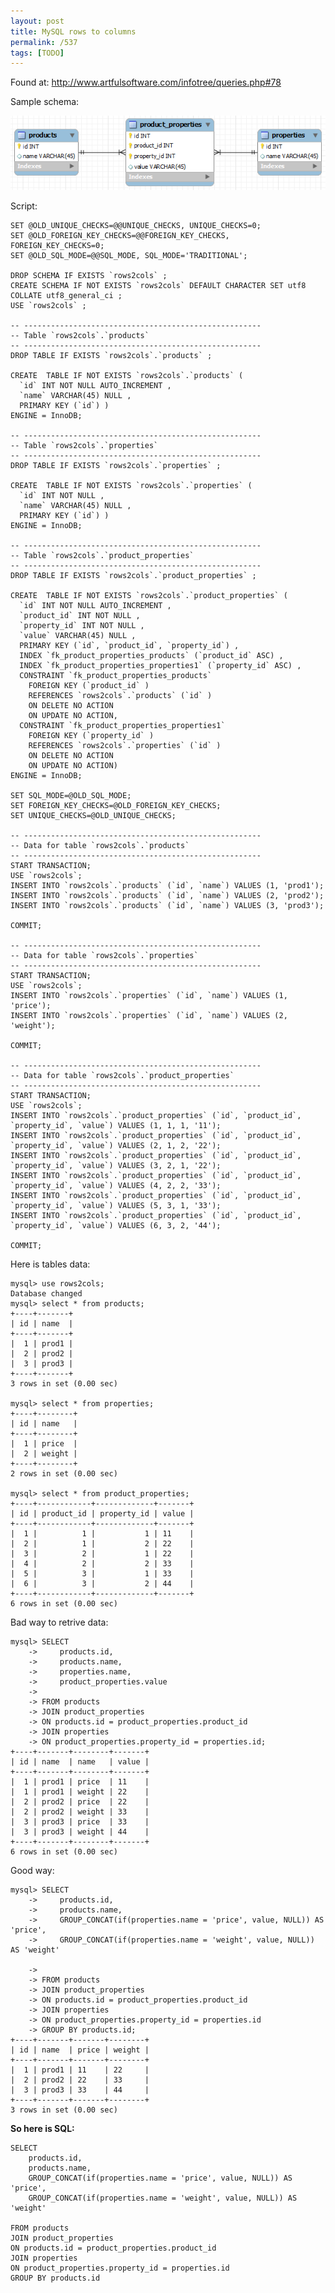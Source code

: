 ```yaml
---
layout: post
title: MySQL rows to columns
permalink: /537
tags: [TODO]
---
```


Found at: <http://www.artfulsoftware.com/infotree/queries.php#78>

Sample schema:

![screenshot](/images/wp/18.png)

Script:

    SET @OLD_UNIQUE_CHECKS=@@UNIQUE_CHECKS, UNIQUE_CHECKS=0;
    SET @OLD_FOREIGN_KEY_CHECKS=@@FOREIGN_KEY_CHECKS, FOREIGN_KEY_CHECKS=0;
    SET @OLD_SQL_MODE=@@SQL_MODE, SQL_MODE='TRADITIONAL';

    DROP SCHEMA IF EXISTS `rows2cols` ;
    CREATE SCHEMA IF NOT EXISTS `rows2cols` DEFAULT CHARACTER SET utf8 COLLATE utf8_general_ci ;
    USE `rows2cols` ;

    -- -----------------------------------------------------
    -- Table `rows2cols`.`products`
    -- -----------------------------------------------------
    DROP TABLE IF EXISTS `rows2cols`.`products` ;

    CREATE  TABLE IF NOT EXISTS `rows2cols`.`products` (
      `id` INT NOT NULL AUTO_INCREMENT ,
      `name` VARCHAR(45) NULL ,
      PRIMARY KEY (`id`) )
    ENGINE = InnoDB;

    -- -----------------------------------------------------
    -- Table `rows2cols`.`properties`
    -- -----------------------------------------------------
    DROP TABLE IF EXISTS `rows2cols`.`properties` ;

    CREATE  TABLE IF NOT EXISTS `rows2cols`.`properties` (
      `id` INT NOT NULL ,
      `name` VARCHAR(45) NULL ,
      PRIMARY KEY (`id`) )
    ENGINE = InnoDB;

    -- -----------------------------------------------------
    -- Table `rows2cols`.`product_properties`
    -- -----------------------------------------------------
    DROP TABLE IF EXISTS `rows2cols`.`product_properties` ;

    CREATE  TABLE IF NOT EXISTS `rows2cols`.`product_properties` (
      `id` INT NOT NULL AUTO_INCREMENT ,
      `product_id` INT NOT NULL ,
      `property_id` INT NOT NULL ,
      `value` VARCHAR(45) NULL ,
      PRIMARY KEY (`id`, `product_id`, `property_id`) ,
      INDEX `fk_product_properties_products` (`product_id` ASC) ,
      INDEX `fk_product_properties_properties1` (`property_id` ASC) ,
      CONSTRAINT `fk_product_properties_products`
        FOREIGN KEY (`product_id` )
        REFERENCES `rows2cols`.`products` (`id` )
        ON DELETE NO ACTION
        ON UPDATE NO ACTION,
      CONSTRAINT `fk_product_properties_properties1`
        FOREIGN KEY (`property_id` )
        REFERENCES `rows2cols`.`properties` (`id` )
        ON DELETE NO ACTION
        ON UPDATE NO ACTION)
    ENGINE = InnoDB;

    SET SQL_MODE=@OLD_SQL_MODE;
    SET FOREIGN_KEY_CHECKS=@OLD_FOREIGN_KEY_CHECKS;
    SET UNIQUE_CHECKS=@OLD_UNIQUE_CHECKS;

    -- -----------------------------------------------------
    -- Data for table `rows2cols`.`products`
    -- -----------------------------------------------------
    START TRANSACTION;
    USE `rows2cols`;
    INSERT INTO `rows2cols`.`products` (`id`, `name`) VALUES (1, 'prod1');
    INSERT INTO `rows2cols`.`products` (`id`, `name`) VALUES (2, 'prod2');
    INSERT INTO `rows2cols`.`products` (`id`, `name`) VALUES (3, 'prod3');

    COMMIT;

    -- -----------------------------------------------------
    -- Data for table `rows2cols`.`properties`
    -- -----------------------------------------------------
    START TRANSACTION;
    USE `rows2cols`;
    INSERT INTO `rows2cols`.`properties` (`id`, `name`) VALUES (1, 'price');
    INSERT INTO `rows2cols`.`properties` (`id`, `name`) VALUES (2, 'weight');

    COMMIT;

    -- -----------------------------------------------------
    -- Data for table `rows2cols`.`product_properties`
    -- -----------------------------------------------------
    START TRANSACTION;
    USE `rows2cols`;
    INSERT INTO `rows2cols`.`product_properties` (`id`, `product_id`, `property_id`, `value`) VALUES (1, 1, 1, '11');
    INSERT INTO `rows2cols`.`product_properties` (`id`, `product_id`, `property_id`, `value`) VALUES (2, 1, 2, '22');
    INSERT INTO `rows2cols`.`product_properties` (`id`, `product_id`, `property_id`, `value`) VALUES (3, 2, 1, '22');
    INSERT INTO `rows2cols`.`product_properties` (`id`, `product_id`, `property_id`, `value`) VALUES (4, 2, 2, '33');
    INSERT INTO `rows2cols`.`product_properties` (`id`, `product_id`, `property_id`, `value`) VALUES (5, 3, 1, '33');
    INSERT INTO `rows2cols`.`product_properties` (`id`, `product_id`, `property_id`, `value`) VALUES (6, 3, 2, '44');

    COMMIT;

Here is tables data:

    mysql> use rows2cols;
    Database changed
    mysql> select * from products;
    +----+-------+
    | id | name  |
    +----+-------+
    |  1 | prod1 |
    |  2 | prod2 |
    |  3 | prod3 |
    +----+-------+
    3 rows in set (0.00 sec)

    mysql> select * from properties;
    +----+--------+
    | id | name   |
    +----+--------+
    |  1 | price  |
    |  2 | weight |
    +----+--------+
    2 rows in set (0.00 sec)

    mysql> select * from product_properties;
    +----+------------+-------------+-------+
    | id | product_id | property_id | value |
    +----+------------+-------------+-------+
    |  1 |          1 |           1 | 11    |
    |  2 |          1 |           2 | 22    |
    |  3 |          2 |           1 | 22    |
    |  4 |          2 |           2 | 33    |
    |  5 |          3 |           1 | 33    |
    |  6 |          3 |           2 | 44    |
    +----+------------+-------------+-------+
    6 rows in set (0.00 sec)

Bad way to retrive data:

    mysql> SELECT
        ->     products.id,
        ->     products.name,
        ->     properties.name,
        ->     product_properties.value
        ->
        -> FROM products
        -> JOIN product_properties
        -> ON products.id = product_properties.product_id
        -> JOIN properties
        -> ON product_properties.property_id = properties.id;
    +----+-------+--------+-------+
    | id | name  | name   | value |
    +----+-------+--------+-------+
    |  1 | prod1 | price  | 11    |
    |  1 | prod1 | weight | 22    |
    |  2 | prod2 | price  | 22    |
    |  2 | prod2 | weight | 33    |
    |  3 | prod3 | price  | 33    |
    |  3 | prod3 | weight | 44    |
    +----+-------+--------+-------+
    6 rows in set (0.00 sec)

Good way:

    mysql> SELECT
        ->     products.id,
        ->     products.name,
        ->     GROUP_CONCAT(if(properties.name = 'price', value, NULL)) AS 'price',
        ->     GROUP_CONCAT(if(properties.name = 'weight', value, NULL)) AS 'weight'

        ->
        -> FROM products
        -> JOIN product_properties
        -> ON products.id = product_properties.product_id
        -> JOIN properties
        -> ON product_properties.property_id = properties.id
        -> GROUP BY products.id;
    +----+-------+-------+--------+
    | id | name  | price | weight |
    +----+-------+-------+--------+
    |  1 | prod1 | 11    | 22     |
    |  2 | prod2 | 22    | 33     |
    |  3 | prod3 | 33    | 44     |
    +----+-------+-------+--------+
    3 rows in set (0.00 sec)

**So here is SQL:**

    SELECT
        products.id,
        products.name,
        GROUP_CONCAT(if(properties.name = 'price', value, NULL)) AS 'price',
        GROUP_CONCAT(if(properties.name = 'weight', value, NULL)) AS 'weight'

    FROM products
    JOIN product_properties
    ON products.id = product_properties.product_id
    JOIN properties
    ON product_properties.property_id = properties.id
    GROUP BY products.id
